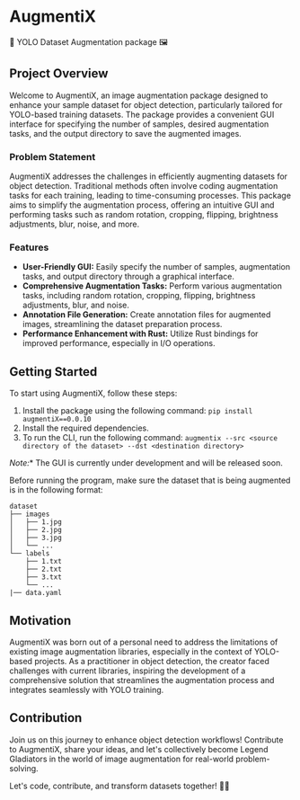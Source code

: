 # AugmentiX
🚀 YOLO Dataset Augmentation package 🖼️

## Project Overview

Welcome to AugmentiX, an image augmentation package designed to enhance your sample dataset for object detection, 
particularly tailored for YOLO-based training datasets. The package provides a convenient GUI interface for specifying 
the number of samples, desired augmentation tasks, and the output directory to save the augmented images.

### Problem Statement

AugmentiX addresses the challenges in efficiently augmenting datasets for object detection. Traditional methods often 
involve coding augmentation tasks for each training, leading to time-consuming processes. This package aims to simplify 
the augmentation process, offering an intuitive GUI and performing tasks such as random rotation, cropping, flipping, 
brightness adjustments, blur, noise, and more.

### Features

- **User-Friendly GUI:** Easily specify the number of samples, augmentation tasks, and output directory through a graphical interface.
- **Comprehensive Augmentation Tasks:** Perform various augmentation tasks, including random rotation, cropping, flipping, brightness adjustments, blur, and noise.
- **Annotation File Generation:** Create annotation files for augmented images, streamlining the dataset preparation process.
- **Performance Enhancement with Rust:** Utilize Rust bindings for improved performance, especially in I/O operations.

## Getting Started

To start using AugmentiX, follow these steps:

1. Install the package using the following command: `pip install augmentiX==0.0.10`
2. Install the required dependencies.
3. To run the CLI, run the following command: `augmentix --src <source directory of the dataset> --dst <destination directory>`

*Note:** The GUI is currently under development and will be released soon.

Before running the program, make sure the dataset that is being augmented is in the following format:

```
dataset
├── images
│   ├── 1.jpg
│   ├── 2.jpg
│   ├── 3.jpg
│   └── ...
└── labels
    ├── 1.txt
    ├── 2.txt
    ├── 3.txt
    └── ...
|── data.yaml
```
## Motivation

AugmentiX was born out of a personal need to address the limitations of existing image augmentation libraries,
especially in the context of YOLO-based projects.
As a practitioner in object detection, the creator faced challenges with current libraries,
inspiring the development of a comprehensive solution that streamlines the augmentation process 
and integrates seamlessly with YOLO training.

## Contribution

Join us on this journey to enhance object detection workflows!
Contribute to AugmentiX, share your ideas,
and let's collectively become Legend Gladiators in the world of image augmentation for real-world problem-solving.

Let's code, contribute, and transform datasets together! 🚀🔧